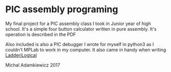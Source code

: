 # PIC assembly programing

My final project for a PIC assembly class I took in Junior year of high school. It's a simple four button calculator written in pure assembly. It's operation is described in the PDF

Also included is also a PIC debugger I wrote for myself in python3 as I couldn't MPLab to work in my computer. It also came in handy when writing [LadderiLogical](https://github.com/mikadam/LadderiLogical)

Michal Adamkiewicz 2017